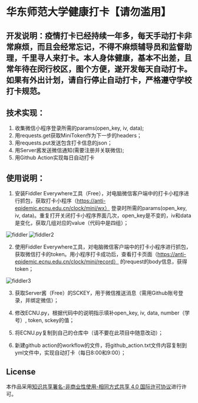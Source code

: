 # 华东师范大学健康打卡【请勿滥用】

## 开发说明：疫情打卡已经持续一年多，每天手动打卡非常麻烦，而且会经常忘记，不得不麻烦辅导员和监督助理，千里寻人来打卡。本人身体健康，基本不出差，且常年待在闵行校区，图个方便，遂开发每天自动打卡。如果有外出计划，请自行停止自动打卡，严格遵守学校打卡规范。

## 技术实现：
1. 收集微信小程序登录所需的params(open_key, iv, data);
2. 用requests.get获取MiniToken作为下一步的headers；
3. 用requests.put发送包含打卡信息的json；
4. 用Server酱发送微信通知(需要注册并关联微信);
5. 用Github Action实现每日自动打卡

## 使用说明：
1. 安装Fiddler Everywhere工具（Free），对电脑微信客户端中的打卡小程序进行抓包，获取打卡小程序（https://anti-epidemic.ecnu.edu.cn/clock/mini/wx） 登录时所需的params(open_key, iv, data)。重复打开关闭打卡小程序界面几次，open_key是不变的，iv和data是变化，获取几组对应的value（代码中是四组）；

![fiddler](https://user-images.githubusercontent.com/58336082/113386639-432c2280-93bd-11eb-902c-282011928cf2.jpg)
![fiddler2](https://user-images.githubusercontent.com/58336082/113386643-43c4b900-93bd-11eb-87d8-74b9e9f4f4c7.jpg)

2. 使用Fiddler Everywhere工具，对电脑微信客户端中的打卡小程序进行抓包，获取微信打卡的token。用小程序打卡成功后，查看打卡页面（https://anti-epidemic.ecnu.edu.cn/clock/mini/record） 的request的body信息，获得token；

![fiddler3](https://user-images.githubusercontent.com/58336082/113388742-5b9e3c00-93c1-11eb-811d-c2f3ca58d48a.jpg)


3. 获取Server酱（Free）的SCKEY，用于微信推送消息（需用Github账号登录，并绑定微信）；

4. 修改ECNU.py，根据代码中的说明指示填补open_key, iv, data, number（学号）, token, sckey的值；

5. 将ECNU.py复制到自己的仓库中（请不要在此项目中随意改动）；

6. 新建github action的workflow的文件，将github_action.txt文件内容复制到yml文件中，实现自动打卡（每日8:00和9:00）；

## License
本作品采用[知识共享署名-非商业性使用-相同方式共享 4.0 国际许可协议](http://creativecommons.org/licenses/by-nc-sa/4.0/)进行许可。
